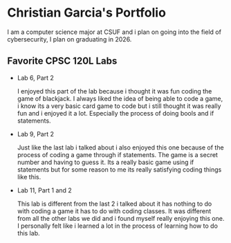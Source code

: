 
# Christian Garcia's Portfolio


I am a computer science major at CSUF and i plan on going into the field of cybersecurity, I plan on graduating in 2026.


## Favorite CPSC 120L Labs


* Lab 6, Part 2

  I enjoyed this part of the lab because i thought it was fun coding the game of blackjack. I always liked the idea of being able to code a game, i know its a very basic card game to code but i still thought it was really fun and i enjoyed it a lot. Especially the process of doing bools and if statements.


* Lab 9, Part 2

  Just like the last lab i talked about i also enjoyed this one because of the process of coding a game through if statements. The game is a secret number and having to guess it. Its a really basic game using if statements but for some reason to me its really satisfying coding things like this.


* Lab 11, Part 1 and 2

  This lab is different from the last 2 i talked about it has nothing to do with coding a game it has to do with coding classes. It was different from all the other labs we did and i found myself really enjoying this one. I personally felt like i learned a lot in the process of learning how to do this lab.






